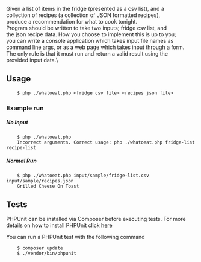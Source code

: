 Given a list of items in the fridge (presented as a csv list), and a\
collection of recipes (a collection of JSON formatted recipes),\
produce a recommendation for what to cook tonight.\
Program should be written to take two inputs; fridge csv list, and\
the json recipe data. How you choose to implement this is up to you;\
you can write a console application which takes input file names as\
command line args, or as a web page which takes input through a form.\
The only rule is that it must run and return a valid result using the\
provided input data.\

## Usage
```
    $ php ./whatoeat.php <fridge csv file> <recipes json file>
```

### Example run

##### No Input
```
    $ php ./whatoeat.php
    Incorrect arguments. Correct usage: php ./whatoeat.php fridge-list recipe-list
```


##### Normal Run
```
    $ php ./whatoeat.php input/sample/fridge-list.csv input/sample/recipes.json
    Grilled Cheese On Toast
```

## Tests
PHPUnit can be installed via Composer before executing tests. For more details on how to install PHPUnit click [here](http://phpunit.de/manual/current/en/installation.html)

You can run a PHPUnit test with the following command
```
    $ composer update
    $ ./vendor/bin/phpunit
```
